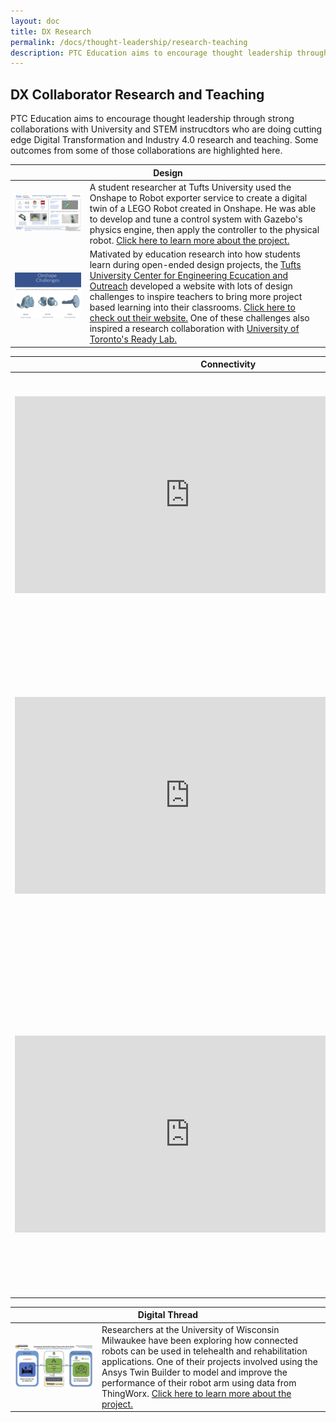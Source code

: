 ```yaml
---
layout: doc
title: DX Research
permalink: /docs/thought-leadership/research-teaching
description: PTC Education aims to encourage thought leadership through strong collaborations with University and STEM instrucdtors who are doing cutting edge Digital Transformation and Industry 4.0 research and teaching. Some outcomes from some of those collaborations are highlighted here.s
---
```


<section class="section">
    <div class="container">
        <h2>DX Collaborator Research and Teaching</h2>
    </div>
    <div>PTC Education aims to encourage thought leadership through strong collaborations with University and STEM instrucdtors who are doing cutting edge Digital Transformation and Industry 4.0 research and teaching. Some outcomes from some of those collaborations are highlighted here.
    </div>
</section>
<section class="section">
    <div class="container">
        <table>
            <thead>
                <tr>
                    <th colspan="2">Design</th>
                </tr>
            </thead>
            <tbody>
                <tr>
                    <td><a href="https://apps.ptc.com/schools/OwenGervaisNewletterHighlight.pdf"><img src="/docs/thought-leadership/research-teaching/OwenGervaisNewletterHighlight.jpg" width="100%" alt=""/></a></td>
                    <td>A student researcher at Tufts University used the Onshape to Robot exporter service to create a digital twin of a LEGO Robot created in Onshape. He was able to develop and tune a control system with Gazebo's physics engine, then apply the controller to the physical robot. <a href="https://apps.ptc.com/schools/OwenGervaisNewletterHighlight.pdf">Click here to learn more about the project.</a></td>
                </tr>
                <tr>
                    <td><a href="https://sites.google.com/view/onshape-challenges/home"><img src="/docs/thought-leadership/research-teaching/OnshapeChallenges.png" width="100%" alt=""/></a></td>
                    <td>Mativated by education research into how students learn during open-ended design projects, the <a href="https://ceeo.tufts.edu/">Tufts University Center for Engineering Ecucation and Outreach</a> developed a website with lots of design challenges to inspire teachers to bring more project based learning into their classrooms. <a href="https://sites.google.com/view/onshape-challenges/home">Click here to check out their website.</a> One of these challenges also inspired a research collaboration with <a href="https://apps.ptc.com/schools/OnshapeResearch-PTCAcademicNewsletter.pdf">University of Toronto's Ready Lab.</a></td>
                </tr>
            </tbody>
        </table>
    </div>
    <div class="container">
        <table>
            <thead>
                <tr>
                    <th colspan="2">Connectivity</th>
                </tr>
            </thead>
            <tbody>
                <tr>
                    <td><iframe width="560" height="315" src="https://www.youtube.com/embed/8VkR3aVjnAA" title="YouTube video player" frameborder="0" allow="accelerometer; autoplay; clipboard-write; encrypted-media; gyroscope; picture-in-picture" allowfullscreen></iframe></td>
                    <td>This video is shows an AR experience at the <b>BYU Smart Factory using Thingworx</b>. The BYU Manufacturing Engineering program have made a number of great demonstrations of how PTC technologies can be integrated into a university program. <a href="https://www.youtube.com/channel/UCTuy3xcrWT4Kx_nmt-jjYxQ" target="_blank">See more videos on the BYU YouTube Channel.</a></td>
                </tr>
                <tr>
                    <td><iframe width="560" height="315" src="https://www.youtube.com/embed/3wkmBDgpb34" title="YouTube video player" frameborder="0" allow="accelerometer; autoplay; clipboard-write; encrypted-media; gyroscope; picture-in-picture" allowfullscreen></iframe></td>
                    <td>The Tufts University Department of Mechanical Engineering and the Center for Engineering Outreach and Education (CEEO) has produced a wide array of novel educational materials for IoT and AR eduation including Vuforia Spatial Toolbox and Arduino -- many of these systems leverage PTC technologies. <a href="https://www.youtube.com/channel/UCOQGdAaAkNHiLwFxNWMvcpQ" target="_blank">Learn more on the Tufts CEEO YouTube channel</a> and on this Google Site of <a href="https://sites.google.com/tuftsceeo.org/ptc-demos/home" target="_blank">Demos Related to Onshape and Spatial Toolbox</a></td>
                </tr>
                <tr>
                    <td><iframe width="560" height="315" src="https://www.youtube.com/embed/v5EEUI2Mb5Q" title="YouTube video player" frameborder="0" allow="accelerometer; autoplay; clipboard-write; encrypted-media; gyroscope; picture-in-picture" allowfullscreen></iframe></td>
                    <td>This video is shows an overview of the <b>UAS Technikum Wien Digital Factory</b> -- many of these systems leverage PTC technologies. <br />
                    One of the students at UAS Technikum Wien has also <a href="http://jakob.hoerbst.net/en/2021/05/02/arno-english/">designed and 3D Printed his own robot, ARNO<sup>2</sup></a>, and built an AR digital twin using both Vuforia Engine (SDK) and Vuforia Studio. <br />
                    <a href="https://www.technikum-wien.at/en/" target="_blank">Learn more about Fachhochschule Technikum Wien.</a></td>
                </tr>
            </tbody>
        </table>
    </div>
    <div class="container">
        <table>
            <thead>
                <tr>
                    <th colspan="2">Digital Thread</th>
                </tr>
            </thead>
            <tbody>
                <tr>
                    <td><a href="https://apps.ptc.com/schools/UWMilwaukeeNewsletterHighlight.pdf?elqTrackId=E04B33B69D417280CB65F35BFEC6B640&elq=fee180141c1a4045b8187d21f43fb690&elqaid=217&elqat=1&elqCampaignId=154"><img src="/docs/thought-leadership/research-teaching/UWMilwaukeeNewsletterHighlight.jpg" width="100%" alt=""/></a></td>
                    <td>Researchers at the University of Wisconsin Milwaukee have been exploring how connected robots can be used in telehealth and rehabilitation applications. One of their projects involved using the Ansys Twin Builder to model and improve the performance of their robot arm using data from ThingWorx. <a href="https://apps.ptc.com/schools/UWMilwaukeeNewsletterHighlight.pdf?elqTrackId=E04B33B69D417280CB65F35BFEC6B640&elq=fee180141c1a4045b8187d21f43fb690&elqaid=217&elqat=1&elqCampaignId=154">Click here to learn more about the project.</a></td>
                </tr>
            </tbody>
        </table>
    </div>
